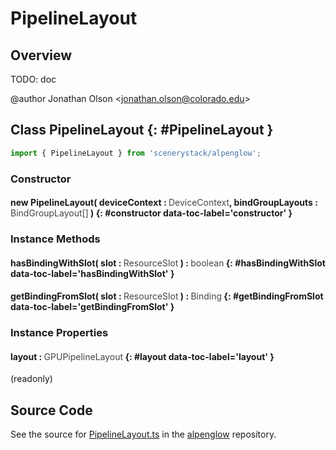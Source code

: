 # PipelineLayout

## Overview

TODO: doc

@author Jonathan Olson &lt;jonathan.olson@colorado.edu&gt;

## Class PipelineLayout {: #PipelineLayout }


```js
import { PipelineLayout } from 'scenerystack/alpenglow';
```
### Constructor

#### new PipelineLayout( deviceContext : <span style="font-weight: 400; opacity: 80%;">DeviceContext</span>, bindGroupLayouts : <span style="font-weight: 400; opacity: 80%;">BindGroupLayout[]</span> ) {: #constructor data-toc-label='constructor' }

### Instance Methods

#### hasBindingWithSlot( slot : <span style="font-weight: 400; opacity: 80%;">ResourceSlot</span> ) : <span style="font-weight: 400; opacity: 80%;">boolean</span> {: #hasBindingWithSlot data-toc-label='hasBindingWithSlot' }

#### getBindingFromSlot( slot : <span style="font-weight: 400; opacity: 80%;">ResourceSlot</span> ) : <span style="font-weight: 400; opacity: 80%;">Binding</span> {: #getBindingFromSlot data-toc-label='getBindingFromSlot' }

### Instance Properties

#### layout : <span style="font-weight: 400; opacity: 80%;">GPUPipelineLayout</span> {: #layout data-toc-label='layout' }

(readonly)



## Source Code

See the source for [PipelineLayout.ts](https://github.com/phetsims/alpenglow/blob/main/js/webgpu/compute/PipelineLayout.ts) in the [alpenglow](https://github.com/phetsims/alpenglow) repository.
